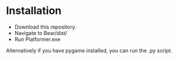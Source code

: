 # Installation
* Download this repository.
* Navigate to Bear/dist/
* Run Platformer.exe

Alternatively if you have pygame installed, you can run the .py script.
